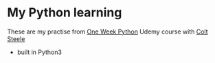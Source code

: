 # My Python learning

These are my practise from [One Week Python](https://www.udemy.com/course/one-week-python) Udemy course with [Colt Steele](https://www.udemy.com/course/mastering-openai/#instructor-1)

- built in Python3
